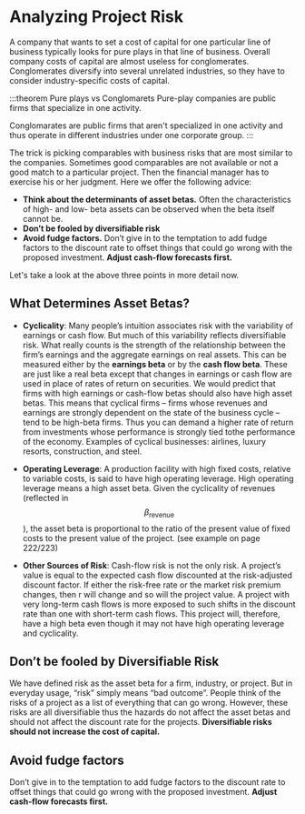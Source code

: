 # Analyzing Project Risk

A company that wants to set a cost of capital for one particular line of business typically looks
for pure plays in that line of business. Overall company costs of capital are almost useless for conglomerates. Conglomerates
diversify into several unrelated industries, so they have to consider industry-specific costs of
capital.

:::theorem Pure plays vs Conglomarets
Pure-play companies are public firms that specialize in
one activity.

Conglomarates are public firms that aren't specialized in one activity and thus operate in different industries under one corporate group.
:::

The trick is picking comparables with business risks that are most similar to the companies. Sometimes good comparables are not available or not a good match to a particular project. Then the financial manager has to exercise his or her judgment. Here we offer the following advice: 
- **Think about the determinants of asset betas.** Often the characteristics of high- and low- beta
assets can be observed when the beta itself cannot be.
- **Don’t be fooled by diversifiable risk**
- **Avoid fudge factors.** Don’t give in to the temptation to add fudge factors to the discount rate to offset things that could go wrong with the proposed investment. **Adjust cash-flow forecasts first.** 

Let's take a look at the above three points in more detail now.

## What Determines Asset Betas?
- **Cyclicality**: Many people’s intuition associates risk with the variability of earnings or cash flow. But much of this variability reflects diversifiable risk. What really counts is the strength of the relationship between the firm’s earnings and the aggregate earnings on real assets. This can be measured either by the **earnings beta** or by the **cash flow beta**. These are just like a real beta except that changes in earnings or cash flow are used in place of rates of return on securities. We would predict that firms with high earnings or cash-flow betas should also have high asset betas. This means that cyclical firms – firms whose revenues and earnings are strongly dependent on the state of the business cycle – tend to be high-beta firms. Thus you can demand a higher rate of return from investments whose performance is strongly tied tothe performance of the economy. Examples of cyclical businesses: airlines, luxury resorts, construction, and steel.

- **Operating Leverage**: A production facility with high fixed costs, relative to variable costs, is said to have high operating leverage. High operating leverage means a high asset beta. Given the cyclicality of revenues (reflected in $$\beta_{\text {revenue }}$$), the asset beta is proportional to the ratio of the present value of fixed costs to the present value of the project. (see example on page 222/223)

- **Other Sources of Risk**: Cash-flow risk is not the only risk. A project’s value is equal to the expected cash flow discounted at the risk-adjusted discount factor. If either the risk-free rate or the market risk premium changes, then r will change and so will the project value. A project with very long-term cash flows is more exposed to such shifts in the discount rate than one with short-term cash flows. This project will, therefore, have a high beta even though it may not have high operating leverage and cyclicality. 

## Don’t be fooled by Diversifiable Risk
We have defined risk as the asset beta for a firm, industry, or project. But in everyday usage, “risk” simply means “bad outcome”. People think of the risks of a project as a list of everything that can go wrong. However, these risks are all diversifiable thus the hazards do not affect the asset betas and should not affect the discount rate for the projects.
**Diversifiable risks should not increase the cost of capital.**

## Avoid fudge factors
Don’t give in to the temptation to add fudge factors to the discount rate to offset things that could go wrong with the proposed investment.
**Adjust cash-flow forecasts first.**